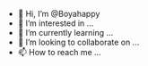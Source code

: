 - 👋 Hi, I’m @Boyahappy
- 👀 I’m interested in ...
- 🌱 I’m currently learning ...
- 💞️ I’m looking to collaborate on ...
- 📫 How to reach me ...

<!---
Boyahappy/Boyahappy is a ✨ special ✨ repository because its `README.md` (this file) appears on your GitHub profile.
You can click the Preview link to take a look at your changes.
--->
